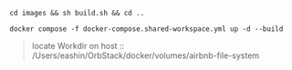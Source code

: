 
`cd images && sh build.sh && cd ..`


`docker compose -f docker-compose.shared-workspace.yml up -d --build`
> locate Workdir on host :: /Users/eashin/OrbStack/docker/volumes/airbnb-file-system

